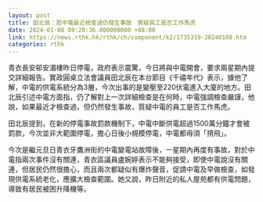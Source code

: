 ```yaml
---
layout: post
title: 田北辰：若中電最近檢查過仍發生事故　質疑員工是否工作馬虎
date: 2024-01-08 09:20:36.000000000 +08:00
link: https://news.rthk.hk/rthk/ch/component/k2/1735319-20240108.htm
categories: rthk
---
```


青衣長安邨安湄樓昨日停電，政府表示震驚，今日將與中電開會，要求兩星期內提交詳細報告。實政圓桌立法會議員田北辰在本台節目《千禧年代》表示，據他了解，中電的供電系統分為3層，今次出事的是變壓至220伏電進入大廈的地方。田北辰引述中電方面指，仍了解對上一次詳細檢查是在何時，中電強調檢查嚴謹，他說，如果最近才檢查過，但仍然發生事故，質疑中電的員工是否工作馬虎。

田北辰提到，在新的停電事故罰款機制下，中電中斷供電超過1500萬分鐘才會被罰款，今次並非大範圍停電，擔心日後小規模停電，中電都毋須「揹飛」。

今次是繼元旦日青衣牙鷹洲街的中電變電站故障後，一星期內再度有事故，對於中電指兩次事件沒有關連，青衣區議員盧婉婷表示不能夠接受，即使中電說沒有關連，但居民仍然很擔心，而且兩次都疑似有爆炸聲音，促請中電及早做檢查，如發現供電系統老化，應擴大檢查範圍。她又說，昨日附近的私人屋苑都有供電問題，導致有居民被困升降機等。
